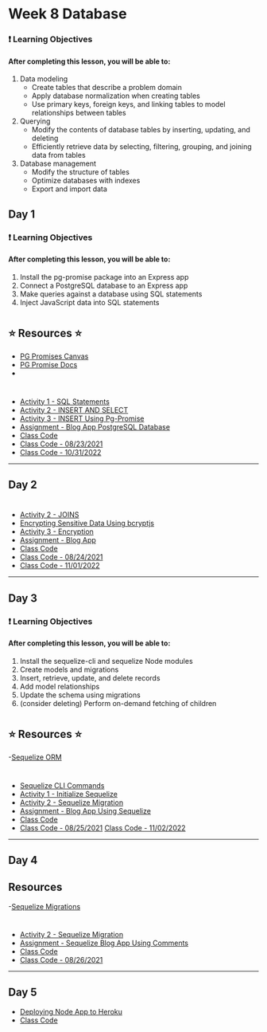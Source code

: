 # Week 8 Database
### ❗ Learning Objectives

<h4>After completing this lesson, you will be able to:</h4>

1. Data modeling
   * Create tables that describe a problem domain
   * Apply database normalization when creating tables
    * Use primary keys, foreign keys, and linking tables to model relationships between tables
2. Querying
   * Modify the contents of database tables by inserting, updating, and deleting
   * Efficiently retrieve data by selecting, filtering, grouping, and joining data from tables
3. Database management
   * Modify the structure of tables
   * Optimize databases with indexes
   * Export and import data

## Day 1 

### ❗ Learning Objectives

<h4>After completing this lesson, you will be able to:</h4>

1. Install the pg-promise package into an Express app
2. Connect a PostgreSQL database to an Express app
3. Make queries against a database using SQL statements
4. Inject JavaScript data into SQL statements

#
## ⭐️ Resources ⭐️
- [PG Promises Canvas](https://digitalcrafts.instructure.com/courses/189/pages/reading-pg-promise?module_item_id=23423)
- [PG Promise Docs](https://www.npmjs.com/package/pg-promise)
- 
<!-- ## Helpful Videos Udemy Course
- [What is pg-promise?](https://www.udemy.com/course/nodejs-complete-guide-to-building-data-driven-applications/learn/lecture/14189637#overview)
- [Connecting to PostgreSQL
Using pg-promise](https://www.udemy.com/course/nodejs-complete-guide-to-building-data-driven-applications/learn/lecture/14189647#overview)
- [Inserting Record Using
pg-promise](https://www.udemy.com/course/nodejs-complete-guide-to-building-data-driven-applications/learn/lecture/14189659#overview)
- [ Retrieving Records Using
pg-promise](https://www.udemy.com/course/nodejs-complete-guide-to-building-data-driven-applications/learn/lecture/14189683#overview)
- [ Update Record Using
pg-promise](https://www.udemy.com/course/nodejs-complete-guide-to-building-data-driven-applications/learn/lecture/14189693#overview)
- [ Deleting Record Using
pg-promise](https://www.udemy.com/course/nodejs-complete-guide-to-building-data-driven-applications/learn/lecture/14189697#overview)
 -->
#
- [Activity 1 - SQL Statements](day1/activities/sql.md)
- [Activity 2 - INSERT AND SELECT](day1/activities/insert-and-select.md)
- [Activity 3 - INSERT Using Pg-Promise](day1/activities/insert-pgpromise.md)
- [Assignment - Blog App PostgreSQL Database](day1/assignments/blog-app.md)
- [Class Code](day1/code-downloads/intro-sql-pgpromise.zip)
- [Class Code - 08/23/2021](day1/code-downloads/intro-sql-pgpromise-3.zip)
- [Class Code - 10/31/2022](day1/code-downloads/10-30-2022-sql-intro.zip) 
---

## Day 2 

#
- [Activity 2 - JOINS](day2/activities/joins.md)
- [Encrypting Sensitive Data Using bcryptjs](https://www.npmjs.com/package/bcryptjs)
- [Activity 3 - Encryption](day2/activities/encrypt.md)
- [Assignment - Blog App](day2/assignments/blog-app.md)
- [Class Code](day2/code-downloads/intro-sql-pgpromise.zip) 
- [Class Code - 08/24/2021](day2/code-downloads/intro-sql-pgpromise-encrypt.zip) 
- [Class Code - 11/01/2022](day2/code-downloads/11-01-2022-sql-joins.zip)
---
## Day 3 
### ❗ Learning Objectives
<h4>After completing this lesson, you will be able to:</h4>

1. Install the sequelize-cli and sequelize Node modules
2. Create models and migrations
3. Insert, retrieve, update, and delete records
4. Add model relationships
5. Update the schema using migrations
6. (consider deleting) Perform on-demand fetching of children

#
## ⭐️ Resources ⭐️
-[Sequelize ORM](https://digitalcrafts.instructure.com/courses/220/pages/reading-sequelize-orm?module_item_id=44846)
<!-- 
## Helpful Videos:
- [Sequelize CLI Commands](https://www.udemy.com/course/nodejs-complete-guide-to-building-data-driven-applications/learn/lecture/14301680#overview)
- [Creating Models Using Sequelize CLI](https://www.udemy.com/course/nodejs-complete-guide-to-building-data-driven applications/learn/lecture/14301166#overview)
- [Saving Models](https://www.udemy.com/course/nodejs-complete-guide-to-building-data-driven-applications/learn/lecture/14303124#overview)
- [Retrieving List of Records](https://www.udemy.com/course/nodejs-complete-guide-to-building-data-driven-applications/learn/lecture/14303218#overview)
- [ Updating Record](https://www.udemy.com/course/nodejs-complete-guide-to-building-data-driven-applications/learn/lecture/14311210#overview)
- [ Deleting Record](https://www.udemy.com/course/nodejs-complete-guide-to-building-data-driven-applications/learn/lecture/14303226#overview) -->
#
- [Sequelize CLI Commands](day3/resources/seq-cli.md)
- [Activity 1 - Initialize Sequelize](day3/activities/init-seq.md)
- [Activity 2 - Sequelize Migration](day3/activities/seq-migration.md)
- [Assignment - Blog App Using Sequelize](day3/assignments/blog-app.md) 
- [Class Code](day3/code-downloads/intro-sequelize.zip)
- [Class Code - 08/25/2021](day3/code-downloads/intro-seq.zip)
[Class Code - 11/02/2022](day3/code-downloads/11-02-2022-intro-to-seq.zip)

---
## Day 4 

## Resources
-[Sequelize Migrations](https://sequelize.org/docs/v6/other-topics/migrations/)

#
- [Activity 2 - Sequelize Migration](day3/activities/seq-migration.md)
- [Assignment - Sequelize Blog App Using Comments](day4/assignments/blog-app-comments.md)
- [Class Code](day4/code-downloads/seq-rel.zip)
- [Class Code - 08/26/2021](day4/code-downloads/intro-seq-relation.zip)

---
## Day 5 

- [Deploying Node App to Heroku](day5/resources/Deploying-Node-App-to-Heroku.pdf) 
- [Class Code](day5/code-downloads/seq-rel.zip)
